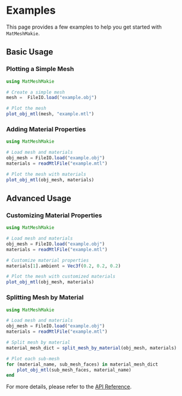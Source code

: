 # Examples

This page provides a few examples to help you get started with `MatMeshMakie`.

## Basic Usage

### Plotting a Simple Mesh

```julia
using MatMeshMakie

# Create a simple mesh
mesh =  FileIO.load("example.obj")

# Plot the mesh
plot_obj_mtl(mesh, "example.mtl")
```

### Adding Material Properties

```julia
using MatMeshMakie

# Load mesh and materials
obj_mesh = FileIO.load("example.obj")
materials = readMtlFile("example.mtl")

# Plot the mesh with materials
plot_obj_mtl(obj_mesh, materials)
```

## Advanced Usage

### Customizing Material Properties

```julia
using MatMeshMakie

# Load mesh and materials
obj_mesh = FileIO.load("example.obj")
materials = readMtlFile("example.mtl")

# Customize material properties
materials[1].ambient = Vec3f(0.2, 0.2, 0.2)

# Plot the mesh with customized materials
plot_obj_mtl(obj_mesh, materials)
```

### Splitting Mesh by Material

```julia
using MatMeshMakie

# Load mesh and materials
obj_mesh = FileIO.load("example.obj")
materials = readMtlFile("example.mtl")

# Split mesh by material
material_mesh_dict = split_mesh_by_material(obj_mesh, materials)

# Plot each sub-mesh
for (material_name, sub_mesh_faces) in material_mesh_dict
    plot_obj_mtl(sub_mesh_faces, material_name)
end
```

For more details, please refer to the [API Reference](api_reference.md).

